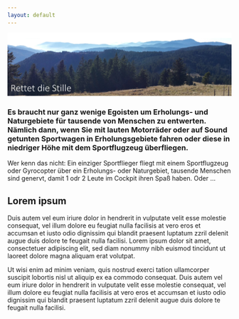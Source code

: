 ```yaml
---
layout: default
---
```

![Intro](assets/images/schwarzwald3.jpg)

### Es braucht nur ganz wenige Egoisten um Erholungs- und Naturgebiete für tausende von Menschen zu entwerten. Nämlich dann, wenn Sie mit lauten Motorräder oder auf Sound getunten Sportwagen in Erholungsgebiete fahren oder diese in niedriger Höhe mit dem Sportflugzeug überfliegen.

Wer kenn das nicht: Ein einziger Sportflieger fliegt mit einem Sportflugzeug oder Gyrocopter über ein Erholungs- oder Naturgebiet, tausende Menschen sind genervt, damit 1 odr 2 Leute im Cockpit ihren Spaß haben. Oder ...

## Lorem ipsum

Duis autem vel eum iriure dolor in hendrerit in vulputate velit esse molestie consequat, vel illum dolore eu feugiat nulla facilisis at vero eros et accumsan et iusto odio dignissim qui blandit praesent luptatum zzril delenit augue duis dolore te feugait nulla facilisi. Lorem ipsum dolor sit amet, consectetuer adipiscing elit, sed diam nonummy nibh euismod tincidunt ut laoreet dolore magna aliquam erat volutpat. 

Ut wisi enim ad minim veniam, quis nostrud exerci tation ullamcorper suscipit lobortis nisl ut aliquip ex ea commodo consequat. Duis autem vel eum iriure dolor in hendrerit in vulputate velit esse molestie consequat, vel illum dolore eu feugiat nulla facilisis at vero eros et accumsan et iusto odio dignissim qui blandit praesent luptatum zzril delenit augue duis dolore te feugait nulla facilisi. 
